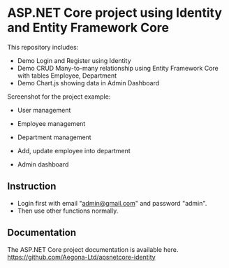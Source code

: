 # ASP.NET Core project using Identity and Entity Framework Core
This repository includes: 
- Demo Login and Register using Identity
- Demo CRUD Many-to-many relationship using Entity Framework Core with tables Employee, Department
- Demo Chart.js showing data in Admin Dashboard

Screenshot for the project example:
-  User management

-  Employee management

-  Department management

-  Add, update employee into department

-  Admin dashboard

## Instruction
-  Login first with email "admin@gmail.com" and password "admin".
-  Then use other functions normally.

## Documentation
The ASP.NET Core project documentation is available here. https://github.com/Aegona-Ltd/apsnetcore-identity
